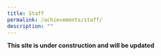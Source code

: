 ```yaml
---
title: Staff
permalink: /achievements/staff/
description: ""
---
```

**This site is under construction and will be updated**